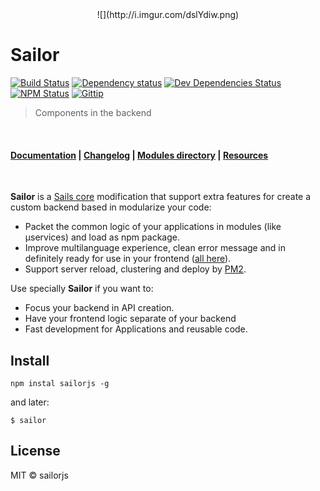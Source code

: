 <center>![](http://i.imgur.com/dslYdiw.png)</center>

# Sailor

[![Build Status](http://img.shields.io/travis/sailorjs/sails/master.svg?style=flat)](https://travis-ci.org/sailorjs/sails)
[![Dependency status](http://img.shields.io/david/sailorjs/sailorjs.svg?style=flat)](https://david-dm.org/sailorjs/sailorjs)
[![Dev Dependencies Status](http://img.shields.io/david/dev/sailorjs/sailorjs.svg?style=flat)](https://david-dm.org/sailorjs/sailorjs#info=devDependencies)
[![NPM Status](http://img.shields.io/npm/dm/sailorjs.svg?style=flat)](https://www.npmjs.org/package/sailorjs)
[![Gittip](http://img.shields.io/gittip/Kikobeats.svg?style=flat)](https://www.gittip.com/Kikobeats/)

> Components in the backend

<br>

#### [Documentation](https://github.com/sailorjs/sailor-docs) **|** [Changelog](https://github.com/sailorjs/sailorjs/blob/master/CHANGELOG.md) **|** [Modules directory](https://github.com/sailorjs/sailor-docs/blob/master/en/4_annexes/modules_directory.md) **|** [Resources](https://github.com/sailorjs/sailor-docs/blob/master/en/4_annexes/resources.md)

<br>

**Sailor** is a [Sails core](https://github.com/balderdashy/sails) modification that support extra features for create a custom backend based in modularize your code:

- Packet the common logic of your applications in modules (like μservices) and load as npm package.
- Improve multilanguage experience, clean error message and in definitely ready for use in your frontend ([all here](https://github.com/sailorjs/sailor-docs/blob/master/es/3_anexos/componentes_del_nucleo.md)).
- Support server reload, clustering and deploy by [PM2](https://github.com/Unitech/PM2).

Use specially **Sailor** if you want to:

- Focus your backend in API creation.
- Have your frontend logic separate of your backend
- Fast development for Applications and reusable code.


## Install

```
npm instal sailorjs -g
```

and later:

```
$ sailor
```

## License

MIT © sailorjs

